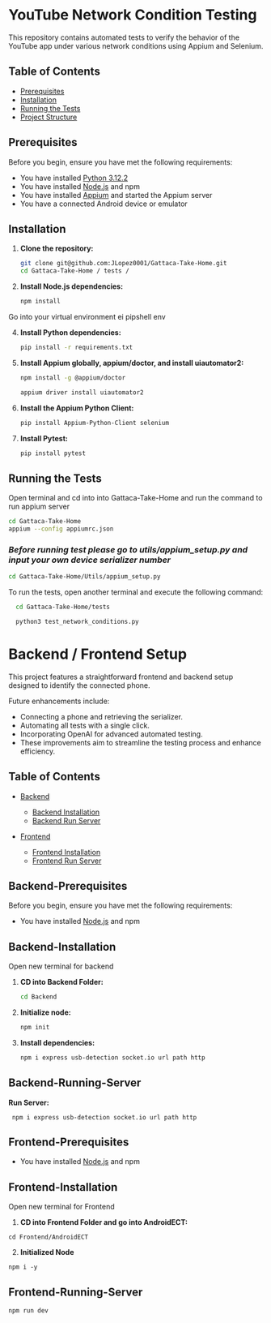 # YouTube Network Condition Testing

This repository contains automated tests to verify the behavior of the YouTube app under various network conditions using Appium and Selenium.

## Table of Contents

- [Prerequisites](#prerequisites)
- [Installation](#installation)
- [Running the Tests](#running-the-tests)
- [Project Structure](#project-structure)

## Prerequisites

Before you begin, ensure you have met the following requirements:

- You have installed [Python 3.12.2](https://www.python.org/downloads/release/python-3122/)
- You have installed [Node.js](https://nodejs.org/) and npm
- You have installed [Appium](http://appium.io/) and started the Appium server
- You have a connected Android device or emulator

## Installation

1. **Clone the repository:**

    ```bash
    git clone git@github.com:JLopez0001/Gattaca-Take-Home.git
    cd Gattaca-Take-Home / tests / 
    ```

3. **Install Node.js dependencies:**

    ```bash
    npm install
    ```
Go into your virtual environment ei pipshell env

4. **Install Python dependencies:**

    ```bash
    pip install -r requirements.txt
    ```

5. **Install Appium globally, appium/doctor, and install uiautomator2:**

    ```bash
    npm install -g @appium/doctor        

    appium driver install uiautomator2     
    ```

6. **Install the Appium Python Client:**

    ```bash
    pip install Appium-Python-Client selenium  
    ```

7. **Install Pytest:**  
    ```bash
    pip install pytest
    ```

## Running the Tests

Open terminal and cd into into Gattaca-Take-Home and run the command to run appium server

```bash
cd Gattaca-Take-Home
appium --config appiumrc.json 
```

### *Before running test please go to utils/appium_setup.py and input your own device serializer number*
```bash
cd Gattaca-Take-Home/Utils/appium_setup.py
```

To run the tests, open another terminal and execute the following command:

```bash
  cd Gattaca-Take-Home/tests 
```
```bash
  python3 test_network_conditions.py
```


# Backend / Frontend Setup
This project features a straightforward frontend and backend setup designed to identify the connected phone.

Future enhancements include:

* Connecting a phone and retrieving the serializer.
* Automating all tests with a single click.
* Incorporating OpenAI for advanced automated testing.
* These improvements aim to streamline the testing process and enhance efficiency.

## Table of Contents

- [Backend](#backend-prerequisites)
    - [Backend Installation](#backend-installation)
    - [Backend Run Server](#backend-running-server)

- [Frontend](#frontend-prerequisites)
    - [Frontend Installation](#frontend-installation)
    - [Frontend Run Server](#frontend-running-server)

## Backend-Prerequisites
Before you begin, ensure you have met the following requirements:

- You have installed [Node.js](https://nodejs.org/) and npm

## Backend-Installation
Open new terminal for backend
1. **CD into Backend Folder:**

    ```bash
    cd Backend
    ```

3. **Initialize node:**

    ```bash
    npm init
    ```


4. **Install dependencies:**

    ```bash
    npm i express usb-detection socket.io url path http 
    ```

## Backend-Running-Server
**Run Server:**
```
 npm i express usb-detection socket.io url path http
```

## Frontend-Prerequisites
- You have installed [Node.js](https://nodejs.org/) and npm

## Frontend-Installation
Open new terminal for Frontend
1. **CD into Frontend Folder and go into AndroidECT:**

```
cd Frontend/AndroidECT
```

2. **Initialized Node**
```
npm i -y
```

## Frontend-Running-Server
```
npm run dev
```


